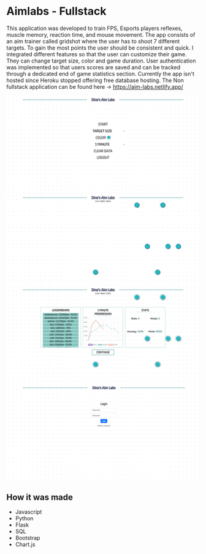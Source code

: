 # Aimlabs - Fullstack

This application was developed to train FPS, Esports players reflexes, muscle memory, reaction time, and mouse movement. 
The app consists of an aim trainer called gridshot where the user has to shoot 7 different targets. To gain the most points the user should be consistent and quick.
I integrated different features so that the user can customize their game. They can change target size, color and game duration. User authentication was implemented
so that users scores are saved and can be tracked through a dedicated end of game statistics section. Currently the app isn't hosted since Heroku stopped offering free database hosting. The Non fullstack application can be found here -> https://aim-labs.netlify.app/

![AimhubScreenshot](/git-images/home.png)
![AimhubScreenshot](/git-images/gameplay.png)
![AimhubScreenshot](/git-images/stats.png)
![AimhubScreenshot](/git-images/login.png)
## How it was made
* Javascript
* Python
* Flask
* SQL
* Bootstrap
* Chart.js
